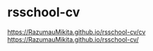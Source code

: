 # rsschool-cv
https://RazumauMikita.github.io/rsschool-cv/cv
https://RazumauMikita.github.io/rsschool-cv/
